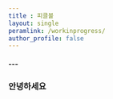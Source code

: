 ```yaml
---
title : 피클볼
layout: single
peramlink: /workinprogress/
author_profile: false
---
```


#### --- 

### 안녕하세요
